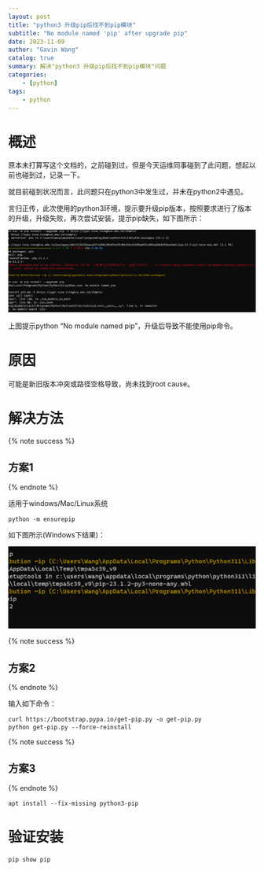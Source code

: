 ```yaml
---
layout: post
title: "python3 升级pip后找不到pip模块"
subtitle: "No module named 'pip' after upgrade pip"
date: 2023-11-09
author: "Gavin Wang"
catalog: true
summary: 解决"python3 升级pip后找不到pip模块"问题 
categories:
    - [python]
tags:
    - python
---
```



# 概述



原本未打算写这个文档的，之前碰到过，但是今天运维同事碰到了此问题，想起以前也碰到过，记录一下。

就目前碰到状况而言，此问题只在python3中发生过，并未在python2中遇见。

言归正传，此次使用的python3环境，提示要升级pip版本，按照要求进行了版本的升级，升级失败，再次尝试安装，提示pip缺失，如下图所示：



<img class="shadow" src="/img/in-post/pip_module_error.png" width="1200">


上图提示python “No module named pip”，升级后导致不能使用pip命令。



# 原因


可能是新旧版本冲突或路径空格导致，尚未找到root cause。



# 解决方法


{% note success %}
## 方案1
{% endnote %}


适用于windows/Mac/Linux系统

```shell
python -m ensurepip
```

如下图所示(Windows下结果)：



<img class="shadow" src="/img/in-post/pip_reinstall.png" width="1200">


{% note success %}
## 方案2
{% endnote %}

输入如下命令：          

```shell
curl https://bootstrap.pypa.io/get-pip.py -o get-pip.py
python get-pip.py --force-reinstall
```



{% note success %}
## 方案3
{% endnote %}


```shell
apt install --fix-missing python3-pip
```



# 验证安装

```shell
pip show pip
```
